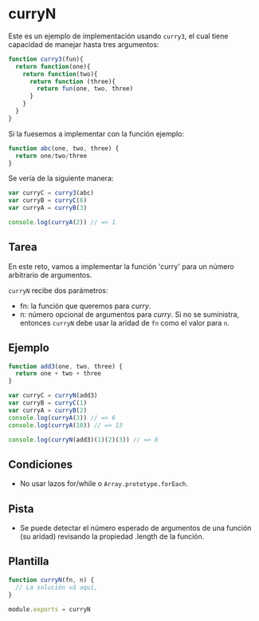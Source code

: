 # curryN

Este es un ejemplo de implementación usando `curry3`, el cual tiene capacidad de
manejar hasta tres argumentos:

```js
function curry3(fun){
  return function(one){
    return function(two){
      return function (three){
        return fun(one, two, three)
      }
    }
  }
}
```

Si la fuesemos a implementar con la función ejemplo:

```js
function abc(one, two, three) {
  return one/two/three
}
```

Se vería de la siguiente manera:

```js
var curryC = curry3(abc)
var curryB = curryC(6)
var curryA = curryB(3)

console.log(curryA(2)) // => 1
```

## Tarea

En este reto, vamos a implementar la función 'curry' para un número arbitrario
de argumentos.

`curryN` recibe dos parámetros:

* fn: la función que queremos para _curry_.
* n: número opcional de argumentos para _curry_. Si no se suministra, entonces
  `curryN` debe usar la aridad de `fn` como el valor para `n`.

## Ejemplo

```js
function add3(one, two, three) {
  return one + two + three
}

var curryC = curryN(add3)
var curryB = curryC(1)
var curryA = curryB(2)
console.log(curryA(3)) // => 6
console.log(curryA(10)) // => 13

console.log(curryN(add3)(1)(2)(3)) // => 6
```

## Condiciones

* No usar lazos for/while o `Array.prototype.forEach`.

## Pista

* Se puede detectar el número esperado de argumentos de una función (su aridad)
  revisando la propiedad .length de la función.

## Plantilla

```js
function curryN(fn, n) {
  // La solución vá aquí,
}

module.exports = curryN
```
